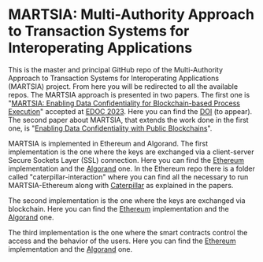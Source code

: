 # MARTSIA: Multi-Authority Approach to Transaction Systems for Interoperating Applications

This is the master and principal GitHub repo of the Multi-Authority Approach to Transaction Systems for Interoperating 
Applications (MARTSIA) project. From here you will be redirected to all the available repos.
The MARTSIA approach is presented in two papers. The first one is 
"[MARTSIA: Enabling Data Confidentiality for Blockchain-based Process 
Execution](https://arxiv.org/abs/2303.17977)" accepted at 
[EDOC 2023](https://www.rug.nl/research/bernoulli/conf/?lang=en). Here you can find the [DOI](https://doi.org/10.1007/978-3-031-46587-1_4) (to appear). 
The second paper about MARTSIA, that extends the work done in the first one, is 
"[Enabling Data Confidentiality with Public Blockchains](https://arxiv.org/abs/2308.03791)".

MARTSIA is implemented in Ethereum and Algorand. The first implementation is the one where the keys are exchanged via a
client-server Secure Sockets Layer (SSL) connection. Here you can find the 
[Ethereum](https://github.com/apwbs/MARTSIA-Ethereum) implementation and the 
[Algorand](https://github.com/apwbs/MARTSIA-Algorand) one. 
In the Ethereum repo there is a folder called "caterpillar-interaction" where you can find all the necessary to run 
MARTSIA-Ethereum along with
[Caterpillar](https://github.com/orlenyslp/Caterpillar) as explained in the papers.

The second implementation is the one where the keys are exchanged via blockchain. Here you can find the 
[Ethereum](https://github.com/apwbs/MARTSIA-Ethereum-KoB) implementation and the 
[Algorand](https://github.com/apwbs/MARTSIA-Algorand-KoB) one.

The third implementation is the one where the smart contracts control the access and the behavior of the users. Here you 
can find the 
[Ethereum](https://github.com/apwbs/MARTSIA-Ethereum-CSC) implementation and the 
[Algorand](https://github.com/apwbs/MARTSIA-Algorand-CSC) one. 